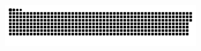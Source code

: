 ![暗色](https://raw.githubusercontent.com/sanbei011/sanbei011/output/github-contribution-grid-snake-dark.svg)
